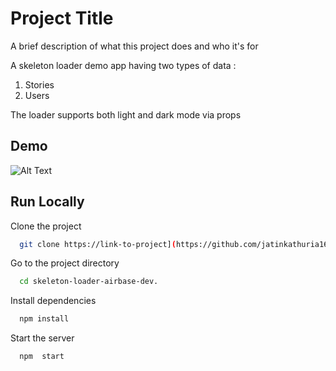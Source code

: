 
# Project Title

A brief description of what this project does and who it's for

A skeleton loader demo app having two types of data :
1) Stories
2) Users

The loader supports both light and dark mode via props



## Demo

![Alt Text](https://media.giphy.com/media/v1.Y2lkPTc5MGI3NjExNzcwdzdsZ2NoMGVmY3lmcDVwMmk4YWxrbXN2NHZlNmhjaGQ5bzE2eCZlcD12MV9pbnRlcm5hbF9naWZfYnlfaWQmY3Q9Zw/AiFPd3ROCAKCIbuF22/giphy.gif)

## Run Locally

Clone the project

```bash
  git clone https://link-to-project](https://github.com/jatinkathuria16/skeleton-loader-airbase.git
```

Go to the project directory

```bash
  cd skeleton-loader-airbase-dev.
```

Install dependencies

```bash
  npm install
```

Start the server

```bash
  npm  start
```

